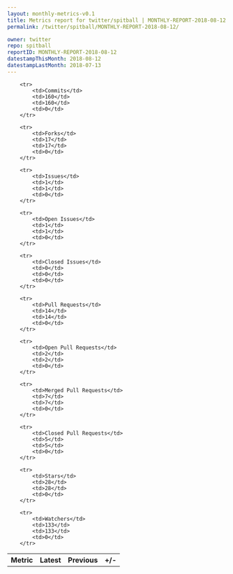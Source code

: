 ```yaml
---
layout: monthly-metrics-v0.1
title: Metrics report for twitter/spitball | MONTHLY-REPORT-2018-08-12 | 2018-08-12
permalink: /twitter/spitball/MONTHLY-REPORT-2018-08-12/

owner: twitter
repo: spitball
reportID: MONTHLY-REPORT-2018-08-12
datestampThisMonth: 2018-08-12
datestampLastMonth: 2018-07-13
---
```



<table style="width: 100%;">
    <tr>
        <th>Metric</th>
        <th>Latest</th>
        <th>Previous</th>
        <th>+/-</th>
    </tr>

        <tr>
            <td>Commits</td>
            <td>160</td>
            <td>160</td>
            <td>0</td>
        </tr>
        
        <tr>
            <td>Forks</td>
            <td>17</td>
            <td>17</td>
            <td>0</td>
        </tr>
        
        <tr>
            <td>Issues</td>
            <td>1</td>
            <td>1</td>
            <td>0</td>
        </tr>
        
        <tr>
            <td>Open Issues</td>
            <td>1</td>
            <td>1</td>
            <td>0</td>
        </tr>
        
        <tr>
            <td>Closed Issues</td>
            <td>0</td>
            <td>0</td>
            <td>0</td>
        </tr>
        
        <tr>
            <td>Pull Requests</td>
            <td>14</td>
            <td>14</td>
            <td>0</td>
        </tr>
        
        <tr>
            <td>Open Pull Requests</td>
            <td>2</td>
            <td>2</td>
            <td>0</td>
        </tr>
        
        <tr>
            <td>Merged Pull Requests</td>
            <td>7</td>
            <td>7</td>
            <td>0</td>
        </tr>
        
        <tr>
            <td>Closed Pull Requests</td>
            <td>5</td>
            <td>5</td>
            <td>0</td>
        </tr>
        
        <tr>
            <td>Stars</td>
            <td>28</td>
            <td>28</td>
            <td>0</td>
        </tr>
        
        <tr>
            <td>Watchers</td>
            <td>133</td>
            <td>133</td>
            <td>0</td>
        </tr>
        
</table>
